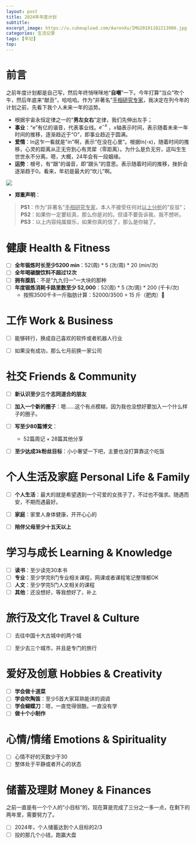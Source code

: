 ```yaml
---
layout: post
title: 2024年年度计划
subtitle: 
excerpt_image: https://u.cubeupload.com/AaronXu/IMG20191102213906.jpg
categories: 生活记录
tags: [年记]
top:
---
```


# 前言 

之前年度计划都是自己写，然后年终悄咪咪地“**自嘲**”一下。今年打算“当众”吹个牛，然后年底来“献丑”，哈哈哈。作为“非著名”<u>手相研究专家</u>，我决定在列今年的计划之前，先看下我个人未来一年的运势。
- 根据宇宙永恒定律之一的“**男左女右**”定律，我们先伸出左手；  
- **事业**：“e”有亿的谐音，代表事业线。$e^{-x}$ ，x轴表示时间，表示随着未来一年时间的推移，逐渐趋近于“O”，即事业趋近于圆满。  
- **爱情**：ln这乍一看就是"in"啊，表示“在没在心里”。根据ln(-x)，随着时间的推移，心灵的距离从正无穷到心有灵犀（零距离）。为什么是负无穷，这叫生生世世永不分离。嗯，大概，24年会有一段姻缘。  
- **运势**：根号，有“跟”的谐音，即“跟头”的意思。表示随着时间的推移，挫折会逐渐趋于0。看来，年初是最大的“坎儿”啊。    

![](https://u.cubeupload.com/AaronXu/IMG20191102213906.jpg)

- **郑重声明**：
> **PS1**：作为“非著名”<u>手相研究专家</u>，本人不接受任何对<u>以上分析</u>的”反驳“；
> **PS2**：如果你一定要较真，那么你是对的。但请不要告诉我，我不想听。
> **PS3**：以上内容纯属娱乐，如果你真的信了，那么是你输了。

# 健康 Health & Fitness  
- [ ] **全年锻炼时长至少5200 min**：52(周) \* 5 (次/周) \* 20 (min/次)  
- [ ] **全年喝碳酸饮料不超过12次**  
- [ ] **拥有腹肌**：不是“九九归一”一大块的那种
- [ ] **年度锻炼消耗卡路里数至少 52,000**：52(周) \* 5 (次/周) \* 200 (千卡/次) 
	- 按照3500千卡一斤脂肪计算：52000/3500 = 15 斤（肥肉）🤪

# 工作 Work & Business  
- [ ] 能够转行，换成自己喜欢的软件或者机器人行业
- [ ] 如果没有成功，那么七月前换一家公司


# 社交 Friends & Community
- [ ] **新认识至少三个志同道合的朋友**
- [ ] **加入一个新的圈子**：嗯......这个有点模糊，因为我也没想好要加入一个什么样子的圈子。
- [ ] **写至少80篇博文**：
	- 52篇周记 + 28篇其他分享  
- [ ] **至少达成3k粉丝目标**：小小奢望一下吧，主要也没打算靠这个吃饭  


# 个人生活及家庭 Personal Life & Family
- [ ] **个人生活**：最大的就是希望遇到一个可爱的女孩子了，不过也不强求。随遇而安，不期而遇最好。
- [ ] **家庭**：家里人身体健康，开开心心的
- [ ] **陪伴父母至少十五天以上**  


# 学习与成长 Learning & Knowledge
- [ ] **读书**：至少读完30本书
- [ ] **专业**：至少学完8门专业相关课程，网课或者课程笔记整理都OK
- [ ] **人文**：至少学完5门人文相关的课程
- [ ] **其他**：还没想好，等我想好了，补上

# 旅行及文化 Travel & Culture
- [ ] 去往中国十大古城中的两个城
- [ ] 至少去三个城市，并且是专门的旅行


# 爱好及创意 Hobbies & Creativity
- [ ] **学会做十道菜**
- [ ] **学会吹陶笛**：至少5首大家耳熟能详的调调
- [ ] **学会蝴蝶刀**：嗯，一直觉得很酷，一直没有学
- [ ] **做十个小制作**

# 心情/情绪 Emotions & Spirituality

- [ ] 心情不好的天数少于30
- [ ] 整体处于平静或者开心的状态

# 储蓄及理财 Money & Finances

之前一直是有一个个人的“小目标”的，现在算是完成了三分之一多一点，在剩下的两年里，需要努力了。
 - [ ] 2024年，个人储蓄达到个人目标的2/3
 - [ ] 投的那几个小钱，跑赢大盘
